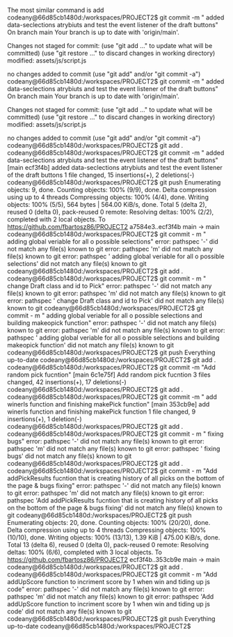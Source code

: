 
The most similar command is
        add
codeany@66d85cb1480d:/workspaces/PROJECT2$ git commit -m " added data-seclections atrybiuts and test the event listener of the draft buttons"
On branch main
Your branch is up to date with 'origin/main'.

Changes not staged for commit:
  (use "git add <file>..." to update what will be committed)
  (use "git restore <file>..." to discard changes in working directory)
        modified:   assets/js/script.js

no changes added to commit (use "git add" and/or "git commit -a")
codeany@66d85cb1480d:/workspaces/PROJECT2$ git commit -m " added data-seclections atrybiuts and test the event listener of the draft buttons"
On branch main
Your branch is up to date with 'origin/main'.

Changes not staged for commit:
  (use "git add <file>..." to update what will be committed)
  (use "git restore <file>..." to discard changes in working directory)
        modified:   assets/js/script.js

no changes added to commit (use "git add" and/or "git commit -a")
codeany@66d85cb1480d:/workspaces/PROJECT2$ git add .
codeany@66d85cb1480d:/workspaces/PROJECT2$ git commit -m " added data-seclections atrybiuts and test the event listener of the draft buttons"
[main ecf3f4b]  added data-seclections atrybiuts and test the event listener of the draft buttons
 1 file changed, 15 insertions(+), 2 deletions(-)
codeany@66d85cb1480d:/workspaces/PROJECT2$  git push
Enumerating objects: 9, done.
Counting objects: 100% (9/9), done.
Delta compression using up to 4 threads
Compressing objects: 100% (4/4), done.
Writing objects: 100% (5/5), 564 bytes | 564.00 KiB/s, done.
Total 5 (delta 2), reused 0 (delta 0), pack-reused 0
remote: Resolving deltas: 100% (2/2), completed with 2 local objects.
To <https://github.com/fbartosz86/PROJECT2>
   a7584e3..ecf3f4b  main -> main
codeany@66d85cb1480d:/workspaces/PROJECT2$ git  commit - m " adding global veriable for  all o possible selections"
error: pathspec '-' did not match any file(s) known to git
error: pathspec 'm' did not match any file(s) known to git
error: pathspec ' adding global veriable for  all o possible selections' did not match any file(s) known to git
codeany@66d85cb1480d:/workspaces/PROJECT2$ git add .
codeany@66d85cb1480d:/workspaces/PROJECT2$ git commit - m " change Draft class and id to Pick"
error: pathspec '-' did not match any file(s) known to git
error: pathspec 'm' did not match any file(s) known to git
error: pathspec ' change Draft class and id to Pick' did not match any file(s) known to git
codeany@66d85cb1480d:/workspaces/PROJECT2$ git  commit - m " adding global veriable for  all o possible selections and building makeopick function"
error: pathspec '-' did not match any file(s) known to git
error: pathspec 'm' did not match any file(s) known to git
error: pathspec ' adding global veriable for  all o possible selections and building makeopick function' did not match any file(s) known to git
codeany@66d85cb1480d:/workspaces/PROJECT2$ git push
Everything up-to-date
codeany@66d85cb1480d:/workspaces/PROJECT2$ git add .
codeany@66d85cb1480d:/workspaces/PROJECT2$ git commit -m "Add random pick fucntion"
[main 6c1e75f] Add random pick fucntion
 3 files changed, 42 insertions(+), 17 deletions(-)
codeany@66d85cb1480d:/workspaces/PROJECT2$ git add .
codeany@66d85cb1480d:/workspaces/PROJECT2$ git commit -m " add  winerIs function and finishing makePick function"
[main 353cb9e]  add  winerIs function and finishing makePick function
 1 file changed, 9 insertions(+), 1 deletion(-)
codeany@66d85cb1480d:/workspaces/PROJECT2$ git add .
codeany@66d85cb1480d:/workspaces/PROJECT2$ git commit - m " fixing bugs"
error: pathspec '-' did not match any file(s) known to git
error: pathspec 'm' did not match any file(s) known to git
error: pathspec ' fixing bugs' did not match any file(s) known to git
codeany@66d85cb1480d:/workspaces/PROJECT2$ git add .
codeany@66d85cb1480d:/workspaces/PROJECT2$ git commit - m "Add addPickResults fucntion that is creating history of all picks on the bottom of the page & bugs fixing"
error: pathspec '-' did not match any file(s) known to git
error: pathspec 'm' did not match any file(s) known to git
error: pathspec 'Add addPickResults fucntion that is creating history of all picks on the bottom of the page & bugs fixing' did not match any file(s) known to git
codeany@66d85cb1480d:/workspaces/PROJECT2$ git push
Enumerating objects: 20, done.
Counting objects: 100% (20/20), done.
Delta compression using up to 4 threads
Compressing objects: 100% (10/10), done.
Writing objects: 100% (13/13), 1.39 KiB | 475.00 KiB/s, done.
Total 13 (delta 6), reused 0 (delta 0), pack-reused 0
remote: Resolving deltas: 100% (6/6), completed with 3 local objects.
To <https://github.com/fbartosz86/PROJECT2>
   ecf3f4b..353cb9e  main -> main
codeany@66d85cb1480d:/workspaces/PROJECT2$ git add .
codeany@66d85cb1480d:/workspaces/PROJECT2$ git commit - m "Add addUpScore function to incriment score by 1 when win and tiding up js code"
error: pathspec '-' did not match any file(s) known to git
error: pathspec 'm' did not match any file(s) known to git
error: pathspec 'Add addUpScore function to incriment score by 1 when win and tiding up js code' did not match any file(s) known to git
codeany@66d85cb1480d:/workspaces/PROJECT2$ git push
Everything up-to-date
codeany@66d85cb1480d:/workspaces/PROJECT2$
